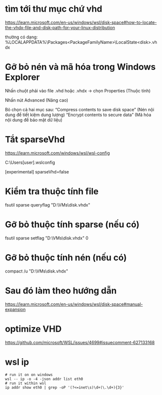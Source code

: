 # tìm tới thư mục chứ vhd
https://learn.microsoft.com/en-us/windows/wsl/disk-space#how-to-locate-the-vhdx-file-and-disk-path-for-your-linux-distribution

thường có dạng: %LOCALAPPDATA%\Packages\<PackageFamilyName>\LocalState\<disk>.vhdx

# Gỡ bỏ nén và mã hóa trong Windows Explorer
Nhấn chuột phải vào file .vhd hoặc .vhdx → chọn Properties (Thuộc tính)

Nhấn nút Advanced (Nâng cao)

Bỏ chọn cả hai mục sau:
“Compress contents to save disk space” (Nén nội dung để tiết kiệm dung lượng)
“Encrypt contents to secure data” (Mã hóa nội dung để bảo mật dữ liệu)

# Tắt sparseVhd 
https://learn.microsoft.com/windows/wsl/wsl-config

C:\Users\[user]\.wslconfig

[experimental]
sparseVhd=false

# Kiểm tra thuộc tính file
fsutil sparse queryflag "D:\VMs\disk.vhdx"
# Gỡ bỏ thuộc tính sparse (nếu có)
fsutil sparse setflag "D:\VMs\disk.vhdx" 0

# Gỡ bỏ thuộc tính nén (nếu có)
compact /u "D:\VMs\disk.vhdx"

# Sau đó làm theo hướng dẫn
https://learn.microsoft.com/en-us/windows/wsl/disk-space#manual-expansion

# optimize VHD
https://github.com/microsoft/WSL/issues/4699#issuecomment-627133168


# wsl ip
```
# run it on on windows
wsl -- ip -o -4 -json addr list eth0
# run it within wsl
ip addr show eth0 | grep -oP '(?<=inet\s)\d+(\.\d+){3}'
```
